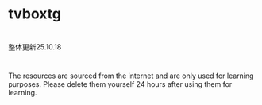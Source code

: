 # tvboxtg
#
整体更新25.10.18
# 
The resources are sourced from the internet and are only used for learning purposes. Please delete them yourself 24 hours after using them for learning.